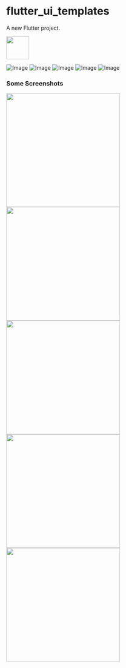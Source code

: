 # flutter_ui_templates

A new Flutter project.

<a href="https://www.buymeacoffee.com/mitesh"><img src="https://cdn.buymeacoffee.com/buttons/v2/default-yellow.png" height="60"></a>

![Image](flutter_ui_templates/assets/introduction_animation/introduction_animation.png)
![Image](flutter_ui_templates/assets/hotel/hotel_booking.png)
![Image](flutter_ui_templates/assets/fitness_app/fitness_app.png)
![Image](assets/custom_drawer.png)
![Image](flutter_ui_templates/assets/design_course/design_course.png)

### Some Screenshots

<img src="flutter_ui_templates/screenshots/introduction_animation.gif" height="300em"><img src="flutter_ui_templates/screenshots/hotel_booking.gif" height="300em"><img src="flutter_ui_templates/screenshots/custom_drawer.gif" height="300em"><img src="flutter_ui_templates/screenshots/fitness_app.gif" height="300em" /> <img src="flutter_ui_templates/screenshots/design_course.gif" height="300em" />
